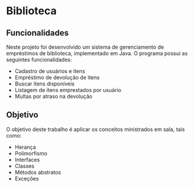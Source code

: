 # Biblioteca
## Funcionalidades
Neste projeto foi desenvolvido um sistema de gerenciamento de empréstimos de biblioteca, implementado em Java. O programa possui as seguintes funcionalidades:
- Cadastro de usuários e itens
- Empréstimo de devolução de itens
- Buscar itens disponíveis
- Listagem de itens emprestados por usuário
- Multas por atraso na devolução

## Objetivo
O objetivo deste trabalho é aplicar os conceitos ministrados em sala, tais como:
- Herança
- Polimorfismo
- Interfaces
- Classes
- Métodos abstratos
- Exceções
